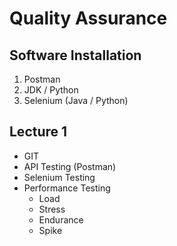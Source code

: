 # Quality Assurance

## Software Installation
1. Postman
2. JDK / Python
3. Selenium (Java / Python)

## Lecture 1
- GIT
- API Testing (Postman)
- Selenium Testing
- Performance Testing
  - Load
  - Stress
  - Endurance
  - Spike
